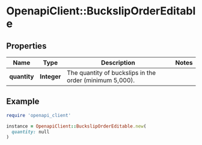 # OpenapiClient::BuckslipOrderEditable

## Properties

| Name | Type | Description | Notes |
| ---- | ---- | ----------- | ----- |
| **quantity** | **Integer** | The quantity of buckslips in the order (minimum 5,000). |  |

## Example

```ruby
require 'openapi_client'

instance = OpenapiClient::BuckslipOrderEditable.new(
  quantity: null
)
```

